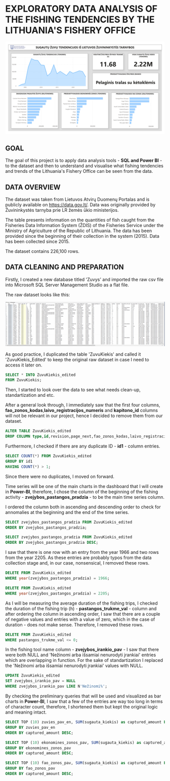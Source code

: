 # EXPLORATORY DATA ANALYSIS OF THE FISHING TENDENCIES BY THE LITHUANIA'S FISHERY OFFICE

![alt text](https://raw.githubusercontent.com/robertasdvarionas/Fishing-Tendencies-Lithuania/refs/heads/main/Related%20Images/Zuvininkystes_Tendencijos_page-0001.jpg)

## GOAL

The goal of this project is to apply data analysis tools - **SQL and Power BI** - to the dataset and then to understand and visualise what fishing tendencies and trends of the Lithuania's Fishery Office can be seen from the data.

## DATA OVERVIEW

The dataset was taken from Lietuvos Atvirų Duomenų Portalas and is publicly available on https://data.gov.lt/.
Data was originally provided by Žuvininkystės tarnyba prie LR žemės ūkio ministerijos.

The table presents information on the quantities of fish caught from the Fisheries Data Information System (ŽDIS) of the Fisheries Service under the Ministry of Agriculture of the Republic of Lithuania. The data has been provided since the beginning of their collection in the system (2015).
Data has been collected since 2015.

The dataset contains 226,100 rows.

## DATA CLEANING AND PREPARATION

Firstly, I created a new database titled 'Zuvys' and imported the raw csv file into Microsoft SQL Server Management Studio as a flat file.

The raw dataset looks like this:

![alt text](https://raw.githubusercontent.com/robertasdvarionas/Fishing-Tendencies-Lithuania/refs/heads/main/Related%20Images/raw_dataset_zuvys.png)

As good practice, I duplicated the table 'ZuvuKiekis' and called it 'ZuvuKiekis_Edited' to keep the original raw dataset in case I need to access it later on.

```sql
SELECT * INTO ZuvuKiekis_edited
FROM ZuvuKiekis;
```

Then, I started to look over the data to see what needs clean-up, standartization and etc.

After a general look through, I immediately saw that the first four columns, **fao_zonos_kodas**,**laivo_registracijos_numeris** and **kapitono_id** columns will not be relevant in our project, hence I decided to remove them from our dataset.

```sql
ALTER TABLE ZuvuKiekis_edited
DROP COLUMN type,id,revision,page_next,fao_zonos_kodas,laivo_registracijos_numeris,kapitono_id;
```

Furthermore, I checked if there are any duplicate ID - **id1** - column entries.

```sql
SELECT COUNT(*) FROM ZuvuKiekis_edited
GROUP BY id1
HAVING COUNT(*) > 1;
```

Since there were no duplicates, I moved on forward.

Time series will be one of the main charts in the dashboard that I will create in **Power-BI**, therefore, I chose the column of the beginning of the fishing activity - **zvejybos_pastangos_pradzia** - to be the main time series column.

I ordered the column both in ascending and descending order to check for annomalies at the beginning and the end of the time series.

```sql
SELECT zvejybos_pastangos_pradzia FROM ZuvuKiekis_edited
ORDER BY zvejybos_pastangos_pradzia;
```
```sql
SELECT zvejybos_pastangos_pradzia FROM ZuvuKiekis_edited
ORDER BY zvejybos_pastangos_pradzia DESC;
```

I saw that there is one row with an entry from the year 1966 and two rows from the year 2205. As these entries are probably typos from the data collection stage and, in our case, nonsensical, I removed these rows.

```sql
DELETE FROM ZuvuKiekis_edited
WHERE year(zvejybos_pastangos_pradzia) = 1966;
```
```sql
DELETE FROM ZuvuKiekis_edited
WHERE year(zvejybos_pastangos_pradzia) = 2205;
```

As I will be measuring the average duration of the fishing trips, I checked the duration of the fishing trip (h) - **pastangos_trukme_val** - column and after ordering the column in ascending order, I saw that there are a couple of negative values and entries with a value of zero, which in the case of duration - does not make sense. Therefore, I removed these rows.

```sql
DELETE FROM ZuvuKiekis_edited
WHERE pastangos_trukme_val <= 0;
```

In the fishing tool name column - **zvejybos_irankio_pav** - I saw that there were both NULL and 'Nežinomi arba išsamiai nenurodyti įrankiai' entries which are overlapping in function. For the sake of standartization I replaced the 'Nežinomi arba išsamiai nenurodyti įrankiai' values with NULL.

```sql
UPDATE ZuvuKiekis_edited
SET zvejybos_irankio_pav = NULL
WHERE zvejybos_irankio_pav LIKE N'Nežinomi%';
```

By checking the preliminary queries that will be used and visualized as bar charts in **Power-BI**, I saw that a few of the entries are way too long in terms of character count, therefore, I shortened them but kept the original logic and meaning intact.

```sql
SELECT TOP (10) zuvies_pav_en, SUM(sugauta_kiekis) as captured_amount FROM ZuvuKiekis_edited
GROUP BY zuvies_pav_en
ORDER BY captured_amount DESC;
```

```sql
SELECT TOP (10) ekonomines_zonos_pav, SUM(sugauta_kiekis) as captured_amount FROM ZuvuKiekis_edited
GROUP BY ekonomines_zonos_pav
ORDER BY captured_amount DESC;
```

```sql
SELECT TOP (10) fao_zonos_pav, SUM(sugauta_kiekis) as captured_amount FROM ZuvuKiekis_edited
GROUP BY fao_zonos_pav
ORDER BY captured_amount DESC;
```
